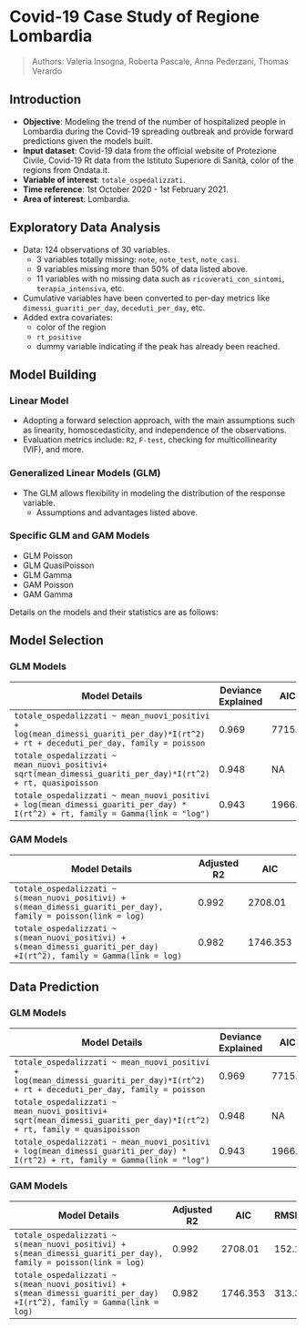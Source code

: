 # Covid-19 Case Study of Regione Lombardia

> Authors: Valeria Insogna, Roberta Pascale, Anna Pederzani, Thomas Verardo

## Introduction

- **Objective**: Modeling the trend of the number of hospitalized people in Lombardia during the Covid-19 spreading outbreak and provide forward predictions given the models built.
- **Input dataset**: Covid-19 data from the official website of Protezione Civile, Covid-19 Rt data from the Istituto Superiore di Sanità, color of the regions from Ondata.it.
- **Variable of interest**: `totale_ospedalizzati`.
- **Time reference**: 1st October 2020 - 1st February 2021.
- **Area of interest**: Lombardia.

## Exploratory Data Analysis

- Data: 124 observations of 30 variables.
  - 3 variables totally missing: `note`, `note_test`, `note_casi`.
  - 9 variables missing more than 50% of data listed above.
  - 11 variables with no missing data such as `ricoverati_con_sintomi`, `terapia_intensiva`, etc.
- Cumulative variables have been converted to per-day metrics like `dimessi_guariti_per_day`, `deceduti_per_day`, etc.
- Added extra covariates:
  - color of the region
  - `rt_positive`
  - dummy variable indicating if the peak has already been reached.

## Model Building

### Linear Model
- Adopting a forward selection approach, with the main assumptions such as linearity, homoscedasticity, and independence of the observations.
- Evaluation metrics include: `R2`, `F-test`, checking for multicollinearity (VIF), and more.

### Generalized Linear Models (GLM)
- The GLM allows flexibility in modeling the distribution of the response variable.
  - Assumptions and advantages listed above.
  
### Specific GLM and GAM Models
- GLM Poisson
- GLM QuasiPoisson
- GLM Gamma
- GAM Poisson
- GAM Gamma


Details on the models and their statistics are as follows:

## Model Selection

### GLM Models

| Model Details | Deviance Explained | AIC |
| --- | --- | --- |
| `totale_ospedalizzati ~ mean_nuovi_positivi + log(mean_dimessi_guariti_per_day)*I(rt^2) + rt + deceduti_per_day, family = poisson` | 0.969 | 7715.7 |
| `totale_ospedalizzati ~ mean_nuovi_positivi+ sqrt(mean_dimessi_guariti_per_day)*I(rt^2) + rt, quasipoisson` | 0.948 | NA |
| `totale_ospedalizzati ~ mean_nuovi_positivi + log(mean_dimessi_guariti_per_day) * I(rt^2) + rt, family = Gamma(link = "log")` | 0.943 | 1966.4 |

### GAM Models

| Model Details | Adjusted R2 | AIC |
| --- | --- | --- |
| `totale_ospedalizzati ~ s(mean_nuovi_positivi) + s(mean_dimessi_guariti_per_day), family = poisson(link = log)` | 0.992 | 2708.01 |
| `totale_ospedalizzati ~ s(mean_nuovi_positivi) + s(mean_dimessi_guariti_per_day) +I(rt^2), family = Gamma(link = log)` | 0.982 | 1746.353 |

## Data Prediction

### GLM Models

| Model Details | Deviance Explained | AIC | RMSE |
| --- | --- | --- | --- |
| `totale_ospedalizzati ~ mean_nuovi_positivi + log(mean_dimessi_guariti_per_day)*I(rt^2) + rt + deceduti_per_day, family = poisson` | 0.969 | 7715.7 | 658.8 |
| `totale_ospedalizzati ~ mean_nuovi_positivi+ sqrt(mean_dimessi_guariti_per_day)*I(rt^2) + rt, family = quasipoisson` | 0.948 | NA | 819.2 |
| `totale_ospedalizzati ~ mean_nuovi_positivi + log(mean_dimessi_guariti_per_day) * I(rt^2) + rt, family = Gamma(link = "log")` | 0.943 | 1966.4 | 746.6 |

### GAM Models

| Model Details | Adjusted R2 | AIC | RMSE |
| --- | --- | --- | --- |
| `totale_ospedalizzati ~ s(mean_nuovi_positivi) + s(mean_dimessi_guariti_per_day), family = poisson(link = log)` | 0.992 | 2708.01 | 152.1 |
| `totale_ospedalizzati ~ s(mean_nuovi_positivi) + s(mean_dimessi_guariti_per_day) +I(rt^2), family = Gamma(link = log)` | 0.982 | 1746.353 | 313.3 |


